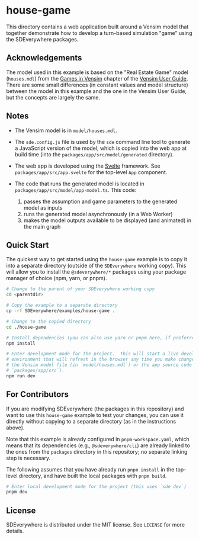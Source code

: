 # house-game

This directory contains a web application built around a Vensim model that
together demonstrate how to develop a turn-based simulation "game" using
the SDEverywhere packages.

## Acknowledgements

The model used in this example is based on the "Real Estate Game" model
(`houses.mdl`) from the [Games in Vensim](https://vensim.com/documentation/usr11.html)
chapter of the [Vensim User Guide](https://vensim.com/documentation/users_guide.html).
There are some small differences (in constant values and model structure)
between the model in this example and the one in the Vensim User Guide, but
the concepts are largely the same.

## Notes

- The Vensim model is in `model/houses.mdl`.

- The `sde.config.js` file is used by the `sde` command line tool to generate
  a JavaScript version of the model, which is copied into the web app at build
  time (into the `packages/app/src/model/generated` directory).

- The web app is developed using the [Svelte](https://svelte.dev/) framework.
  See `packages/app/src/app.svelte` for the top-level `App` component.

- The code that runs the generated model is located in
  `packages/app/src/model/app-model.ts`. This code:
  1. passes the assumption and
     game parameters to the generated model as inputs
  2. runs the generated model asynchronously (in a Web Worker)
  3. makes the model
     outputs available to be displayed (and animated) in the main graph

## Quick Start

The quickest way to get started using the `house-game` example is to copy
it into a separate directory (outside of the `SDEverywhere` working copy).
This will allow you to install the `@sdeverywhere/*` packages using your
package manager of choice (npm, yarn, or pnpm).

```sh
# Change to the parent of your SDEverywhere working copy
cd <parentdir>

# Copy the example to a separate directory
cp -rf SDEverywhere/examples/house-game .

# Change to the copied directory
cd ./house-game

# Install dependencies (you can also use yarn or pnpm here, if preferred)
npm install

# Enter development mode for the project.  This will start a live development
# environment that will refresh in the browser any time you make changes to
# the Vensim model file (in `model/houses.mdl`) or the app source code (in
# `packages/app/src`).
npm run dev
```

## For Contributors

If you are modifying SDEverywhere (the packages in this repository) and want
to use this `house-game` example to test your changes, you can use it directly
without copying to a separate directory (as in the instructions above).

Note that this example is already configured in `pnpm-workspace.yaml`, which
means that its dependencies (e.g., `@sdeverywhere/cli`) are already linked to
the ones from the `packages` directory in this repository; no separate linking
step is necessary.

The following assumes that you have already run `pnpm install` in the top-level
directory, and have built the local packages with `pnpm build`.

```sh
# Enter local development mode for the project (this uses `sde dev`)
pnpm dev
```

## License

SDEverywhere is distributed under the MIT license. See `LICENSE` for more details.
